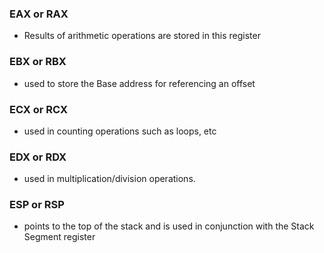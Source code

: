 ### EAX or RAX
- Results of arithmetic operations are  stored in this register
### EBX or RBX
- used to store the Base address for referencing an offset
### ECX or RCX
- used in counting operations such as loops, etc
### EDX or RDX
- used in multiplication/division operations.
### ESP or RSP
- points to the top of the stack and is used in conjunction with the Stack Segment register

